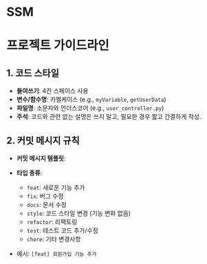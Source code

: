 # SSM
# 프로젝트 가이드라인

## 1. 코드 스타일
- **들여쓰기**: 4칸 스페이스 사용
- **변수/함수명**: 카멜케이스 (e.g., `myVariable`, `getUserData`)
- **파일명**: 소문자와 언더스코어 (e.g., `user_controller.py`)
- **주석**: 코드와 관련 없는 설명은 쓰지 말고, 필요한 경우 짧고 간결하게 작성.

## 2. 커밋 메시지 규칙
- **커밋 메시지 템플릿**:
- **타입 종류**:
  - `feat`: 새로운 기능 추가
  - `fix`: 버그 수정
  - `docs`: 문서 수정
  - `style`: 코드 스타일 변경 (기능 변화 없음)
  - `refactor`: 리팩토링
  - `test`: 테스트 코드 추가/수정
  - `chore`: 기타 변경사항
  
- 예시: `[feat] 회원가입 기능 추가`
